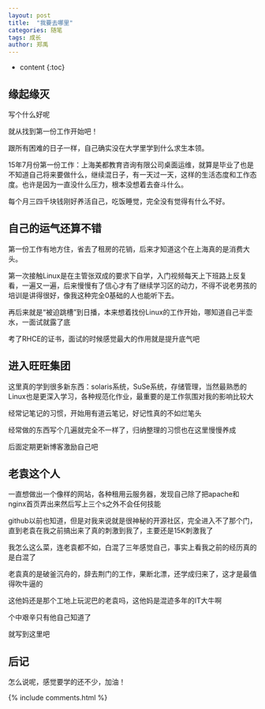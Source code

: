```yaml
---
layout: post
title:  "我要去哪里"
categories: 随笔
tags: 成长
author: 郑禹
---
```


* content
{:toc}

## 缘起缘灭

写个什么好呢

就从找到第一份工作开始吧！

跟所有困难的日子一样，自己确实没在大学里学到什么求生本领。

15年7月份第一份工作：上海美都教育咨询有限公司桌面运维，就算是毕业了也是不知道自己将来要做什么，继续混日子，有一天过一天，这样的生活态度和工作态度。也许是因为一直没什么压力，根本没想着去奋斗什么。

每个月三四千块钱刚好养活自己，吃饭睡觉，完全没有觉得有什么不好。





## 自己的运气还算不错

第一份工作有地方住，省去了租房的花销，后来才知道这个在上海真的是消费大头。

第一次接触Linux是在主管张双成的要求下自学，入门视频每天上下班路上反复看，一遍又一遍，后来慢慢有了信心才有了继续学习区的动力，不得不说老男孩的培训是讲得很好，像我这种完全0基础的人也能听下去。

再后来就是“被迫跳槽”到日播，本来想着找份Linux的工作开始，哪知道自己半壶水，一面试就露了底

考了RHCE的证书，面试的时候感觉最大的作用就是提升底气吧

## 进入旺旺集团

这里真的学到很多新东西：solaris系统，SuSe系统，存储管理，当然最熟悉的Linux也是更深入学习，各种规范化作业，最重要的是工作氛围对我的影响比较大

经常记笔记的习惯，开始用有道云笔记，好记性真的不如烂笔头

经常做的东西写个几遍就完全不一样了，归纳整理的习惯也在这里慢慢养成

后面定期更新博客激励自己吧

## 老袁这个人

一直想做出一个像样的网站，各种租用云服务器，发现自己除了把apache和nginx首页弄出来然后写上三个s之外不会任何技能

github以前也知道，但是对我来说就是很神秘的开源社区，完全进入不了那个门，直到老袁在我之前搞出来了真的刺激到我了，主要还是15K刺激我了

我怎么这么菜，连老袁都不如，白混了三年感觉自己，事实上看我之前的经历真的是白混了

老袁真的是破釜沉舟的，辞去荆门的工作，果断北漂，还学成归来了，这才是最值得吹牛逼的

这他妈还是那个工地上玩泥巴的老袁吗，这他妈是混迹多年的IT大牛啊

个中艰辛只有他自己知道了

就写到这里吧

## 后记

怎么说呢，感觉要学的还不少，加油！


{% include comments.html %}
